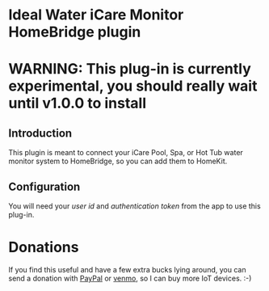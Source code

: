 # Ideal Water iCare Monitor HomeBridge plugin

# WARNING: This plug-in is currently experimental, you should really wait until v1.0.0 to install

## Introduction

This plugin is meant to connect your iCare Pool, Spa, or Hot Tub water monitor system
to HomeBridge, so you can add them to HomeKit. 

## Configuration

You will need your *user id* and  *authentication token* from the app to use this plug-in.

# Donations

If you find this useful and have a few extra bucks lying around,
you can send a donation with [PayPal](https://www.paypal.com/paypalme/waltmoorhouse) or
[venmo](https://venmo.com/?txn=pay&audience=public&recipients=Walt-Moorhouse),
so I can buy more IoT devices.  :-)
